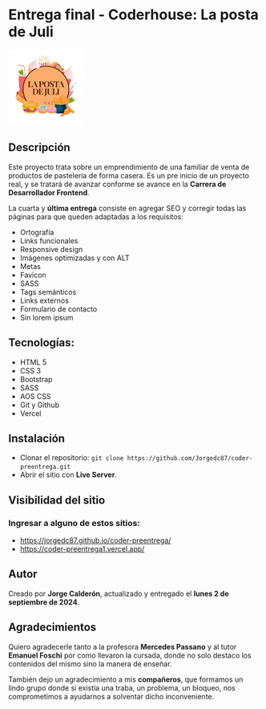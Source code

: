 # Entrega final - Coderhouse: La posta de Juli

<img src="./img/logo.png" alt="La Posta de Juli" width="150"/>

## Descripción

Este proyecto trata sobre un emprendimiento de una familiar de venta de productos de pastelería de forma casera. Es un pre inicio de un proyecto real, y se tratará de avanzar conforme se avance en la **Carrera de Desarrollador Frontend**. 

La cuarta y **última entrega** consiste en agregar SEO y corregir todas las páginas para que queden adaptadas a los requisitos:

- Ortografía
- Links funcionales
- Responsive design
- Imágenes optimizadas y con ALT
- Metas
- Favicon
- SASS
- Tags semánticos
- Links externos
- Formulario de contacto
- Sin lorem ipsum

## Tecnologías:

- HTML 5
- CSS 3
- Bootstrap
- SASS
- AOS CSS
- Git y Github
- Vercel

## Instalación

- Clonar el repositorio: `git clone https://github.com/Jorgedc87/coder-preentrega.git`
- Abrir el sitio con **Live Server**.

## Visibilidad del sitio

### Ingresar a alguno de estos sitios:
- https://jorgedc87.github.io/coder-preentrega/ 
- https://coder-preentrega1.vercel.app/

## Autor

Creado por **Jorge Calderón**, actualizado y entregado el **lunes 2 de septiembre de 2024**.

## Agradecimientos

Quiero agradecerle tanto a la profesora **Mercedes Passano** y al tutor **Emanuel Foschi** por como llevaron la cursada, donde no solo destaco los contenidos del mismo sino la manera de enseñar. 

También dejo un agradecimiento a mis **compañeros**, que formamos un lindo grupo donde si existía una traba, un problema, un bloqueo, nos comprometimos a ayudarnos a solventar dicho inconveniente.